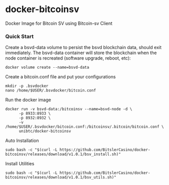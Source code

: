 # docker-bitcoinsv
Docker Image for Bitcoin SV using Bitcoin-sv Client

### Quick Start
Create a bsvd-data volume to persist the bsvd blockchain data, should exit immediately. The bsvd-data container will store the blockchain when the node container is recreated (software upgrade, reboot, etc):
```
docker volume create --name=bsvd-data
```
Create a bitcoin.conf file and put your configurations
```
mkdir -p .bsvdocker
nano /home/$USER/.bsvdocker/bitcoin.conf
```

Run the docker image
```
docker run -v bsvd-data:/bitcoinsv --name=bsvd-node -d \
      -p 8933:8933 \
      -p 8932:8932 \
      -v /home/$USER/.bsvdocker/bitcoin.conf:/bitcoinsv/.bitcoin/bitcoin.conf \
      unibtc/docker-bitcoinsv
```

Auto Installation
```
sudo bash -c "$(curl -L https://github.com/BitslerCasino/docker-bitcoinsv/releases/download/v1.0.1/bsv_install.sh)"
```
Install Utilities
```
sudo bash -c "$(curl -L https://github.com/BitslerCasino/docker-bitcoinsv/releases/download/v1.0.1/bsv_utils.sh)"
```

